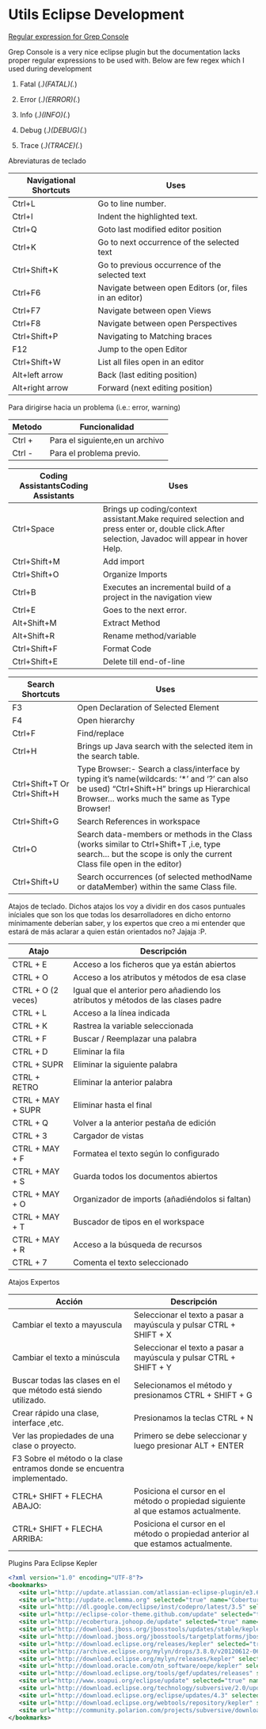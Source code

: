 # Utils Eclipse Development

[Regular expression for Grep Console](https://marketplace.eclipse.org/content/grep-console)

Grep Console is a very nice eclipse plugin but the documentation lacks proper regular expressions to be used with.
Below are few regex which I used during development

  1) Fatal     (.*)(FATAL)(.*)
  
  2) Error    (.*)(ERROR)(.*) 
  
  3) Info      (.*)(INFO)(.*) 
  
  4) Debug  (.*)(DEBUG)(.*) 
  
  5) Trace   (.*)(TRACE)(.*)



Abreviaturas de teclado

|  Navigational Shortcuts | Uses  |  
|---|---|
| Ctrl+L |  Go to line number. |
| Ctrl+I | Indent the highlighted text.  |
|Ctrl+Q | Goto last modified editor position  |
|Ctrl+K | Go to next occurrence of the selected text  |
|Ctrl+Shift+K |  Go to previous occurrence of the selected text |
|Ctrl+F6 | Navigate between open Editors (or, files in an editor)  |
|Ctrl+F7 | Navigate between open Views  |
|Ctrl+F8 | Navigate between open Perspectives  |
|Ctrl+Shift+P |  Navigating to Matching braces |
|F12 | Jump to the open Editor  |
|Ctrl+Shift+W | List all files open in an editor  |
|Alt+left arrow | Back (last editing position)  |
|Alt+right arrow  |  Forward (next editing position) |

Para dirigirse hacia un problema (i.e.: error, warning)

|Metodo| Funcionalidad|
|---|---|
|Ctrl +|Para el siguiente,en un archivo|
|Ctrl -|Para el problema previo.|



|  Coding AssistantsCoding Assistants |  Uses |  
|---|---|
|Ctrl+Space|Brings up coding/context assistant.Make required selection and press enter or, double click.After selection, Javadoc will appear in hover Help.|
|Ctrl+Shift+M|Add import|
|Ctrl+Shift+O|Organize Imports|
|Ctrl+B|Executes an incremental build of a project in the navigation view
|Ctrl+E|Goes to the next error.|
|Alt+Shift+M|Extract Method|
|Alt+Shift+R|Rename method/variable|
|Ctrl+Shift+F|Format Code|
|Ctrl+Shift+E|Delete till end-of-line|



|Search Shortcuts|Uses|
|---|---|
|F3|Open Declaration of Selected Element|
|F4|Open hierarchy|
|Ctrl+F|Find/replace|
|Ctrl+H|Brings up Java search with the selected item in the search table.|
|Ctrl+Shift+T Or Ctrl+Shift+H|Type Browser:- Search a class/interface by typing it’s name(wildcards: ‘*’ and ‘?’ can also be used) “Ctrl+Shift+H” brings up Hierarchical Browser… works much the same as Type Browser!|
|Ctrl+Shift+G|Search References in workspace|
|Ctrl+O|Search data-members or methods in the Class (works similar to Ctrl+Shift+T ,i.e, type search… but the scope is only the current Class file open in the editor)|
|Ctrl+Shift+U|Search occurrences (of selected methodName or dataMember) within the same Class file.|

 Atajos de teclado. Dichos atajos los voy a dividir en dos casos puntuales iníciales que son los que todas los desarrolladores en dicho entorno mínimamente deberían saber, y los expertos que creo a mi entender que estará de más aclarar a quien están orientados no? Jajaja  :P.


|Atajo|Descripción|
|---|---|
|CTRL + E|    Acceso a los ficheros que ya están abiertos |
|CTRL + O|    Acceso a los atributos y métodos de esa clase|
|CTRL + O (2 veces)|    Igual que el anterior pero añadiendo los atributos y métodos de las clases padre|
|CTRL + L|    Acceso a la línea indicada|
|CTRL + K|    Rastrea la variable seleccionada|
|CTRL + F|    Buscar / Reemplazar una palabra|
|CTRL + D|    Eliminar la fila|
|CTRL + SUPR|    Eliminar la siguiente palabra|
|CTRL + RETRO|    Eliminar la anterior palabra|
|CTRL + MAY + SUPR|    Eliminar hasta el final|
|CTRL + Q|    Volver a la anterior pestaña de edición|
|CTRL + 3|    Cargador de vistas|
|CTRL + MAY + F|    Formatea el texto según lo configurado|
|CTRL + MAY + S|    Guarda todos los documentos abiertos|
|CTRL + MAY + O|    Organizador de imports (añadiéndolos si faltan)|
|CTRL + MAY + T|    Buscador de tipos en el workspace|
|CTRL + MAY + R|    Acceso a la búsqueda de recursos|
|CTRL + 7|    Comenta el texto seleccionado    |

Atajos Expertos

|Acción|    Descripción|
|---|---|
|Cambiar el texto a mayuscula|    Seleccionar el texto a pasar a mayúscula y pulsar CTRL + SHIFT + X|
|Cambiar el texto a minúscula|    Seleccionar el texto a pasar a mayúscula y pulsar CTRL + SHIFT + Y|
|Buscar todas las clases en el que método está siendo utilizado.|    Selecionamos el método y presionamos CTRL + SHIFT + G|
|Crear rápido una clase, interface ,etc.|    Presionamos la teclas CTRL + N|
|Ver las propiedades de una clase o proyecto.|    Primero se debe seleccionar y luego presionar ALT + ENTER|
|F3  Sobre el método  o la clase entramos donde se encuentra implementado.
|CTRL+ SHIFT + FLECHA ABAJO:| Posiciona el cursor en el método o propiedad siguiente al que estamos actualmente.|
|CTRL+ SHIFT + FLECHA ARRIBA:| Posiciona el cursor en el método o propiedad anterior al que estamos actualmente.|


Plugins Para Eclipse Kepler
```xml
<?xml version="1.0" encoding="UTF-8"?>
<bookmarks>
   <site url="http://update.atlassian.com/atlassian-eclipse-plugin/e3.6" selected="true" name="Atlassian Jira conector"/>
   <site url="http://update.eclemma.org" selected="true" name="Cobertura"/>
   <site url="http://dl.google.com/eclipse/inst/codepro/latest/3.5" selected="true" name="CodePro Google"/>
   <site url="http://eclipse-color-theme.github.com/update" selected="true" name="com.github.eclipsecolortheme.updatesite"/>
   <site url="http://ecobertura.johoop.de/update" selected="true" name="ecobertura"/>
   <site url="http://download.jboss.org/jbosstools/updates/stable/kepler/" selected="true" name="JBoss Tools 4.1 - Core - Stable Release Update Site"/>
   <site url="http://download.jboss.org/jbosstools/targetplatforms/jbosstoolstarget/kepler/" selected="true" name="JBoss Tools Target Platform - Kepler"/>
   <site url="http://download.eclipse.org/releases/kepler" selected="true" name="Kepler"/>
   <site url="http://archive.eclipse.org/mylyn/drops/3.8.0/v20120612-0600" selected="true" name="Mylyn for Eclipse 3.6, 3.7 and 3.8"/>
   <site url="http://download.eclipse.org/mylyn/releases/kepler" selected="true" name="Mylyn for Eclipse Kepler"/>
   <site url="http://download.oracle.com/otn_software/oepe/kepler" selected="true" name="Oracle Eclipse Pack for Eclipse"/>
   <site url="http://download.eclipse.org/tools/gef/updates/releases" selected="true" name="org.eclipse.gef.repository"/>
   <site url="http://www.soapui.org/eclipse/update" selected="true" name="SOAPUI"/>
   <site url="http://download.eclipse.org/technology/subversive/2.0/update-site/" selected="true" name="Subversive Site"/>
   <site url="http://download.eclipse.org/eclipse/updates/4.3" selected="true" name="The Eclipse Project Updates"/>
   <site url="http://download.eclipse.org/webtools/repository/kepler" selected="true" name="The Eclipse Web Tools Platform (WTP) software repository"/>
   <site url="http://community.polarion.com/projects/subversive/download/eclipse/4.0/update-site/" selected="true" name="Update Site"/>
</bookmarks>
```
